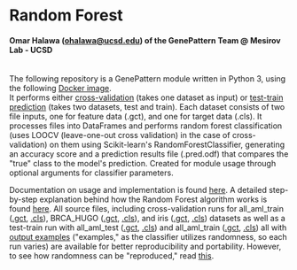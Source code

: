 # Random Forest
#### Omar Halawa (ohalawa@ucsd.edu) of the GenePattern Team @ Mesirov Lab - UCSD
\
The following repository is a GenePattern module written in Python 3, using the following [Docker image](https://hub.docker.com/layers/genepattern/randomforest/0.3/images/sha256-c8568e0bcc7740b95d19065a47cde1a40df8c436b8ca8eb69892f5c56b02e0d2?context=explore). 
\
It performs either <ins>cross-validation</ins> (takes one dataset as input) or <ins>test-train prediction</ins> (takes two datasets, test and train). Each dataset consists of two file inputs, one for feature data (.gct), and one for target data (.cls). It processes files into DataFrames and performs random forest classification (uses LOOCV (leave-one-out cross validation) in the case of cross-validation) on them using Scikit-learn's RandomForestClassifier, generating an accuracy score and a prediction results file (.pred.odf) that compares the "true" class to the model's prediction. Created for module usage through optional arguments for classifier parameters.

Documentation on usage and implementation is found [here](/docs/tutorial.md).
A detailed step-by-step explanation behind how the Random Forest algorithm works is found [here](/docs/randomforest.md).
All source files, including cross-validation runs for all_aml_train ([.gct](/data/all_aml_train.gct), [.cls](/data/all_aml_train.cls)), BRCA_HUGO ([.gct](/data/all_aml_train.gct), [.cls](/data/all_aml_train.cls)), and iris ([.gct](/data/iris.gct), [.cls](/data/iris.cls)) datasets as well as a test-train run with all_aml_test ([.gct](/data/all_aml_test.gct), [.cls](/data/all_aml_test.cls)) and all_aml_train ([.gct](/data/all_aml_train.gct), [.cls](/data/all_aml_train.cls)) all with [output examples](/data/example_output) ("examples," as the classifier utilizes randomness, so each run varies) are available for better reproducibility and portability. However, to see how randomness can be "reproduced," read [this](/data/example_output/reproduc.md).
